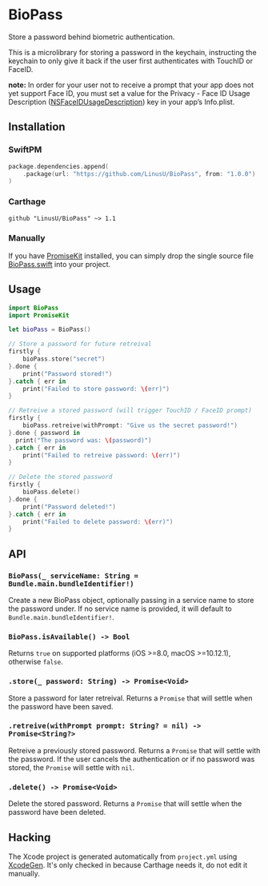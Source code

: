 # BioPass

Store a password behind biometric authentication.

This is a microlibrary for storing a password in the keychain, instructing the keychain to only give it back if the user first authenticates with TouchID or FaceID.

**note:** In order for your user not to receive a prompt that your app does not yet support Face ID, you must set a value for the Privacy - Face ID Usage Description ([NSFaceIDUsageDescription](https://developer.apple.com/library/content/documentation/General/Reference/InfoPlistKeyReference/Articles/CocoaKeys.html#//apple_ref/doc/uid/TP40009251-SW75)) key in your app’s Info.plist.

## Installation

### SwiftPM

```swift
package.dependencies.append(
    .package(url: "https://github.com/LinusU/BioPass", from: "1.0.0")
)
```

### Carthage

```text
github "LinusU/BioPass" ~> 1.1
```

### Manually

If you have [PromiseKit](https://github.com/mxcl/PromiseKit) installed, you can simply drop the single source file [BioPass.swift](Sources/BioPass/BioPass.swift) into your project.

## Usage

```swift
import BioPass
import PromiseKit

let bioPass = BioPass()

// Store a password for future retreival
firstly {
    bioPass.store("secret")
}.done {
    print("Password stored!")
}.catch { err in
    print("Failed to store password: \(err)")
}

// Retreive a stored password (will trigger TouchID / FaceID prompt)
firstly {
    bioPass.retreive(withPrompt: "Give us the secret password!")
}.done { password in
  print("The password was: \(password)")
}.catch { err in
    print("Failed to retreive password: \(err)")
}

// Delete the stored password
firstly {
    bioPass.delete()
}.done {
    print("Password deleted!")
}.catch { err in
    print("Failed to delete password: \(err)")
}
```

## API

### `BioPass(_ serviceName: String = Bundle.main.bundleIdentifier!)`

Create a new BioPass object, optionally passing in a service name to store the password under. If no service name is provided, it will default to `Bundle.main.bundleIdentifier!`.

### `BioPass.isAvailable() -> Bool`

Returns `true` on supported platforms (iOS >=8.0, macOS >=10.12.1), otherwise `false`.

### `.store(_ password: String) -> Promise<Void>`

Store a password for later retreival. Returns a `Promise` that will settle when the password have been saved.

### `.retreive(withPrompt prompt: String? = nil) -> Promise<String?>`

Retreive a previously stored password. Returns a `Promise` that will settle with the password. If the user cancels the authentication or if no password was stored, the `Promise` will settle with `nil`.

### `.delete() -> Promise<Void>`

Delete the stored password. Returns a `Promise` that will settle when the password have been deleted.

## Hacking

The Xcode project is generated automatically from `project.yml` using [XcodeGen](https://github.com/yonaskolb/XcodeGen). It's only checked in because Carthage needs it, do not edit it manually.
